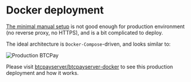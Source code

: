 # Docker deployment

[The minimal manual setup](manualdeployment.md) is not good enough for production environment \(no reverse proxy, no HTTPS\), and is a bit complicated to deploy.

The ideal architecture is `Docker-Compose`-driven, and looks similar to:

![Production BTCPay](https://raw.githubusercontent.com/btcpayserver/btcpayserver-docker/master/Production/Production.png)

Please visit [btcpayserver/btcpayserver-docker](https://github.com/btcpayserver/btcpayserver-docker) to see this production deployment and how it works.

